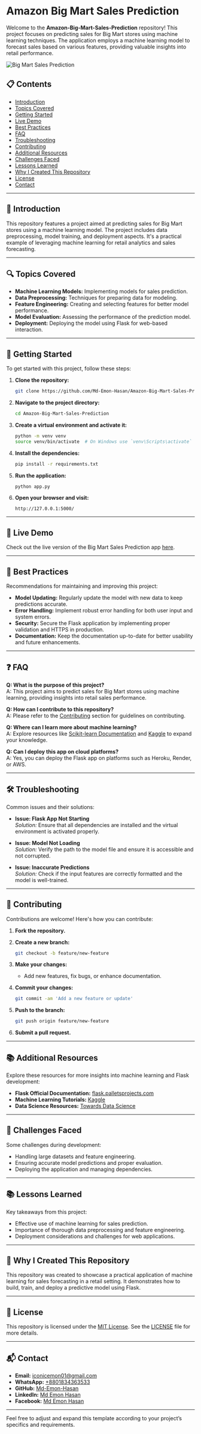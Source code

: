 # Amazon Big Mart Sales Prediction

Welcome to the **Amazon-Big-Mart-Sales-Prediction** repository! This project focuses on predicting sales for Big Mart stores using machine learning techniques. The application employs a machine learning model to forecast sales based on various features, providing valuable insights into retail performance.

![Big Mart Sales Prediction](https://private-user-images.githubusercontent.com/209231332/466363362-614907a6-b395-4fc3-bdae-0cfbd1b4de04.png?jwt=eyJhbGciOiJIUzI1NiIsInR5cCI6IkpXVCJ9.eyJpc3MiOiJnaXRodWIuY29tIiwiYXVkIjoicmF3LmdpdGh1YnVzZXJjb250ZW50LmNvbSIsImtleSI6ImtleTUiLCJleHAiOjE3NTI1NjU2MzYsIm5iZiI6MTc1MjU2NTMzNiwicGF0aCI6Ii8yMDkyMzEzMzIvNDY2MzYzMzYyLTYxNDkwN2E2LWIzOTUtNGZjMy1iZGFlLTBjZmJkMWI0ZGUwNC5wbmc_WC1BbXotQWxnb3JpdGhtPUFXUzQtSE1BQy1TSEEyNTYmWC1BbXotQ3JlZGVudGlhbD1BS0lBVkNPRFlMU0E1M1BRSzRaQSUyRjIwMjUwNzE1JTJGdXMtZWFzdC0xJTJGczMlMkZhd3M0X3JlcXVlc3QmWC1BbXotRGF0ZT0yMDI1MDcxNVQwNzQyMTZaJlgtQW16LUV4cGlyZXM9MzAwJlgtQW16LVNpZ25hdHVyZT0zZjljNjQwN2E5NWY2ZGYwMzU5MzY2NzBiMjhhNTU1N2M2NzhlMWIyZThmYTIyY2JmMTljMDY0OWIwYzg3MzFmJlgtQW16LVNpZ25lZEhlYWRlcnM9aG9zdCJ9.qtHEERPTOR4ebJwqPEiYid-6bcXXHhbwWV1P6mM0qWw)

## 📋 Contents

- [Introduction](#introduction)
- [Topics Covered](#topics-covered)
- [Getting Started](#getting-started)
- [Live Demo](#live-demo)
- [Best Practices](#best-practices)
- [FAQ](#faq)
- [Troubleshooting](#troubleshooting)
- [Contributing](#contributing)
- [Additional Resources](#additional-resources)
- [Challenges Faced](#challenges-faced)
- [Lessons Learned](#lessons-learned)
- [Why I Created This Repository](#why-i-created-this-repository)
- [License](#license)
- [Contact](#contact)

---

## 📖 Introduction

This repository features a project aimed at predicting sales for Big Mart stores using a machine learning model. The project includes data preprocessing, model training, and deployment aspects. It's a practical example of leveraging machine learning for retail analytics and sales forecasting.

---

## 🔍 Topics Covered

- **Machine Learning Models:** Implementing models for sales prediction.
- **Data Preprocessing:** Techniques for preparing data for modeling.
- **Feature Engineering:** Creating and selecting features for better model performance.
- **Model Evaluation:** Assessing the performance of the prediction model.
- **Deployment:** Deploying the model using Flask for web-based interaction.

---

## 🚀 Getting Started

To get started with this project, follow these steps:

1. **Clone the repository:**

   ```bash
   git clone https://github.com/Md-Emon-Hasan/Amazon-Big-Mart-Sales-Prediction.git
   ```

2. **Navigate to the project directory:**

   ```bash
   cd Amazon-Big-Mart-Sales-Prediction
   ```

3. **Create a virtual environment and activate it:**

   ```bash
   python -m venv venv
   source venv/bin/activate  # On Windows use `venv\Scripts\activate`
   ```

4. **Install the dependencies:**

   ```bash
   pip install -r requirements.txt
   ```

5. **Run the application:**

   ```bash
   python app.py
   ```

6. **Open your browser and visit:**

   ```
   http://127.0.0.1:5000/
   ```

---

## 🎉 Live Demo

Check out the live version of the Big Mart Sales Prediction app [here](https://amazon-big-mart-sales-prediction.onrender.com/).

---

## 🌟 Best Practices

Recommendations for maintaining and improving this project:

- **Model Updating:** Regularly update the model with new data to keep predictions accurate.
- **Error Handling:** Implement robust error handling for both user input and system errors.
- **Security:** Secure the Flask application by implementing proper validation and HTTPS in production.
- **Documentation:** Keep the documentation up-to-date for better usability and future enhancements.

---

## ❓ FAQ

**Q: What is the purpose of this project?**  
A: This project aims to predict sales for Big Mart stores using machine learning, providing insights into retail sales performance.

**Q: How can I contribute to this repository?**  
A: Please refer to the [Contributing](#contributing) section for guidelines on contributing.

**Q: Where can I learn more about machine learning?**  
A: Explore resources like [Scikit-learn Documentation](https://scikit-learn.org/stable/user_guide.html) and [Kaggle](https://www.kaggle.com/learn/overview) to expand your knowledge.

**Q: Can I deploy this app on cloud platforms?**  
A: Yes, you can deploy the Flask app on platforms such as Heroku, Render, or AWS.

---

## 🛠️ Troubleshooting

Common issues and their solutions:

- **Issue: Flask App Not Starting**  
  *Solution:* Ensure that all dependencies are installed and the virtual environment is activated properly.

- **Issue: Model Not Loading**  
  *Solution:* Verify the path to the model file and ensure it is accessible and not corrupted.

- **Issue: Inaccurate Predictions**  
  *Solution:* Check if the input features are correctly formatted and the model is well-trained.

---

## 🤝 Contributing

Contributions are welcome! Here's how you can contribute:

1. **Fork the repository.**
2. **Create a new branch:**

   ```bash
   git checkout -b feature/new-feature
   ```

3. **Make your changes:**

   - Add new features, fix bugs, or enhance documentation.

4. **Commit your changes:**

   ```bash
   git commit -am 'Add a new feature or update'
   ```

5. **Push to the branch:**

   ```bash
   git push origin feature/new-feature
   ```

6. **Submit a pull request.**

---

## 📚 Additional Resources

Explore these resources for more insights into machine learning and Flask development:

- **Flask Official Documentation:** [flask.palletsprojects.com](https://flask.palletsprojects.com/)
- **Machine Learning Tutorials:** [Kaggle](https://www.kaggle.com/learn/overview)
- **Data Science Resources:** [Towards Data Science](https://towardsdatascience.com/)

---

## 💪 Challenges Faced

Some challenges during development:

- Handling large datasets and feature engineering.
- Ensuring accurate model predictions and proper evaluation.
- Deploying the application and managing dependencies.

---

## 📚 Lessons Learned

Key takeaways from this project:

- Effective use of machine learning for sales prediction.
- Importance of thorough data preprocessing and feature engineering.
- Deployment considerations and challenges for web applications.

---

## 🌟 Why I Created This Repository

This repository was created to showcase a practical application of machine learning for sales forecasting in a retail setting. It demonstrates how to build, train, and deploy a predictive model using Flask.

---

## 📝 License

This repository is licensed under the [MIT License](https://opensource.org/licenses/MIT). See the [LICENSE](LICENSE) file for more details.

---

## 📬 Contact

- **Email:** [iconicemon01@gmail.com](mailto:iconicemon01@gmail.com)
- **WhatsApp:** [+8801834363533](https://wa.me/8801834363533)
- **GitHub:** [Md-Emon-Hasan](https://github.com/Md-Emon-Hasan)
- **LinkedIn:** [Md Emon Hasan](https://www.linkedin.com/in/md-emon-hasan)
- **Facebook:** [Md Emon Hasan](https://www.facebook.com/mdemon.hasan2001/)

---

Feel free to adjust and expand this template according to your project’s specifics and requirements.
